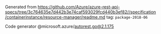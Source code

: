 Generated from https://github.com/Azure/azure-rest-api-specs/tree/3c764635e7d442b3e74caf593029fcd440b3ef82//specification/containerinstance/resource-manager/readme.md tag: `package-2018-06`

Code generator @microsoft.azure/autorest.go@2.1.175


